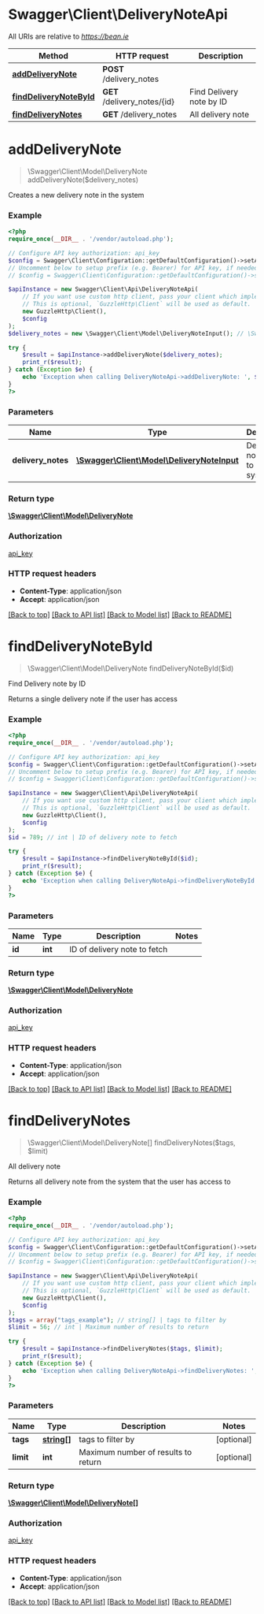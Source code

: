 # Swagger\Client\DeliveryNoteApi

All URIs are relative to *https://bean.ie*

Method | HTTP request | Description
------------- | ------------- | -------------
[**addDeliveryNote**](DeliveryNoteApi.md#addDeliveryNote) | **POST** /delivery_notes | 
[**findDeliveryNoteById**](DeliveryNoteApi.md#findDeliveryNoteById) | **GET** /delivery_notes/{id} | Find Delivery note by ID
[**findDeliveryNotes**](DeliveryNoteApi.md#findDeliveryNotes) | **GET** /delivery_notes | All delivery note


# **addDeliveryNote**
> \Swagger\Client\Model\DeliveryNote addDeliveryNote($delivery_notes)



Creates a new delivery note in the system

### Example
```php
<?php
require_once(__DIR__ . '/vendor/autoload.php');

// Configure API key authorization: api_key
$config = Swagger\Client\Configuration::getDefaultConfiguration()->setApiKey('ApiKey', 'YOUR_API_KEY');
// Uncomment below to setup prefix (e.g. Bearer) for API key, if needed
// $config = Swagger\Client\Configuration::getDefaultConfiguration()->setApiKeyPrefix('ApiKey', 'Bearer');

$apiInstance = new Swagger\Client\Api\DeliveryNoteApi(
    // If you want use custom http client, pass your client which implements `GuzzleHttp\ClientInterface`.
    // This is optional, `GuzzleHttp\Client` will be used as default.
    new GuzzleHttp\Client(),
    $config
);
$delivery_notes = new \Swagger\Client\Model\DeliveryNoteInput(); // \Swagger\Client\Model\DeliveryNoteInput | Delivery note to add to the system

try {
    $result = $apiInstance->addDeliveryNote($delivery_notes);
    print_r($result);
} catch (Exception $e) {
    echo 'Exception when calling DeliveryNoteApi->addDeliveryNote: ', $e->getMessage(), PHP_EOL;
}
?>
```

### Parameters

Name | Type | Description  | Notes
------------- | ------------- | ------------- | -------------
 **delivery_notes** | [**\Swagger\Client\Model\DeliveryNoteInput**](../Model/DeliveryNoteInput.md)| Delivery note to add to the system |

### Return type

[**\Swagger\Client\Model\DeliveryNote**](../Model/DeliveryNote.md)

### Authorization

[api_key](../../README.md#api_key)

### HTTP request headers

 - **Content-Type**: application/json
 - **Accept**: application/json

[[Back to top]](#) [[Back to API list]](../../README.md#documentation-for-api-endpoints) [[Back to Model list]](../../README.md#documentation-for-models) [[Back to README]](../../README.md)

# **findDeliveryNoteById**
> \Swagger\Client\Model\DeliveryNote findDeliveryNoteById($id)

Find Delivery note by ID

Returns a single delivery note if the user has access

### Example
```php
<?php
require_once(__DIR__ . '/vendor/autoload.php');

// Configure API key authorization: api_key
$config = Swagger\Client\Configuration::getDefaultConfiguration()->setApiKey('ApiKey', 'YOUR_API_KEY');
// Uncomment below to setup prefix (e.g. Bearer) for API key, if needed
// $config = Swagger\Client\Configuration::getDefaultConfiguration()->setApiKeyPrefix('ApiKey', 'Bearer');

$apiInstance = new Swagger\Client\Api\DeliveryNoteApi(
    // If you want use custom http client, pass your client which implements `GuzzleHttp\ClientInterface`.
    // This is optional, `GuzzleHttp\Client` will be used as default.
    new GuzzleHttp\Client(),
    $config
);
$id = 789; // int | ID of delivery note to fetch

try {
    $result = $apiInstance->findDeliveryNoteById($id);
    print_r($result);
} catch (Exception $e) {
    echo 'Exception when calling DeliveryNoteApi->findDeliveryNoteById: ', $e->getMessage(), PHP_EOL;
}
?>
```

### Parameters

Name | Type | Description  | Notes
------------- | ------------- | ------------- | -------------
 **id** | **int**| ID of delivery note to fetch |

### Return type

[**\Swagger\Client\Model\DeliveryNote**](../Model/DeliveryNote.md)

### Authorization

[api_key](../../README.md#api_key)

### HTTP request headers

 - **Content-Type**: application/json
 - **Accept**: application/json

[[Back to top]](#) [[Back to API list]](../../README.md#documentation-for-api-endpoints) [[Back to Model list]](../../README.md#documentation-for-models) [[Back to README]](../../README.md)

# **findDeliveryNotes**
> \Swagger\Client\Model\DeliveryNote[] findDeliveryNotes($tags, $limit)

All delivery note

Returns all delivery note from the system that the user has access to

### Example
```php
<?php
require_once(__DIR__ . '/vendor/autoload.php');

// Configure API key authorization: api_key
$config = Swagger\Client\Configuration::getDefaultConfiguration()->setApiKey('ApiKey', 'YOUR_API_KEY');
// Uncomment below to setup prefix (e.g. Bearer) for API key, if needed
// $config = Swagger\Client\Configuration::getDefaultConfiguration()->setApiKeyPrefix('ApiKey', 'Bearer');

$apiInstance = new Swagger\Client\Api\DeliveryNoteApi(
    // If you want use custom http client, pass your client which implements `GuzzleHttp\ClientInterface`.
    // This is optional, `GuzzleHttp\Client` will be used as default.
    new GuzzleHttp\Client(),
    $config
);
$tags = array("tags_example"); // string[] | tags to filter by
$limit = 56; // int | Maximum number of results to return

try {
    $result = $apiInstance->findDeliveryNotes($tags, $limit);
    print_r($result);
} catch (Exception $e) {
    echo 'Exception when calling DeliveryNoteApi->findDeliveryNotes: ', $e->getMessage(), PHP_EOL;
}
?>
```

### Parameters

Name | Type | Description  | Notes
------------- | ------------- | ------------- | -------------
 **tags** | [**string[]**](../Model/string.md)| tags to filter by | [optional]
 **limit** | **int**| Maximum number of results to return | [optional]

### Return type

[**\Swagger\Client\Model\DeliveryNote[]**](../Model/DeliveryNote.md)

### Authorization

[api_key](../../README.md#api_key)

### HTTP request headers

 - **Content-Type**: application/json
 - **Accept**: application/json

[[Back to top]](#) [[Back to API list]](../../README.md#documentation-for-api-endpoints) [[Back to Model list]](../../README.md#documentation-for-models) [[Back to README]](../../README.md)

